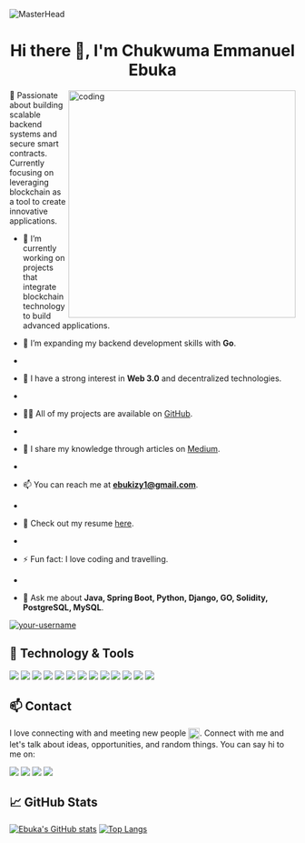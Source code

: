 
![MasterHead](https://media.licdn.com/dms/image/D4D16AQGdOAptsi4N1w/profile-displaybackgroundimage-shrink_350_1400/0/1667151249689?e=1694044800&v=beta&t=CSQ1wIPbarJ86P9YhznMhZTbu-3wyQKnw1Et12kCUCE)

<h1 align="center">Hi there 👋, I'm Chukwuma Emmanuel Ebuka</h1>

<img align="right" alt="coding" width="400" src="https://cdn.dribbble.com/users/1292677/screenshots/6139167/avento.gif">

🚀 Passionate about building scalable backend systems and secure smart contracts. Currently focusing on leveraging blockchain as a tool to create innovative applications.

- 🔭 I’m currently working on projects that integrate blockchain technology to build advanced applications.
  
- 🌱 I’m expanding my backend development skills with **Go**.
- 
- 🤝 I have a strong interest in **Web 3.0** and decentralized technologies.
- 
- 👨‍💻 All of my projects are available on [GitHub](https://github.com/ebukizy1?tab=repositories).
- 
- 📝 I share my knowledge through articles on [Medium](https://medium.com/@ebukizy1).
- 
- 📫 You can reach me at **ebukizy1@gmail.com**.
- 
- 📄 Check out my resume [here]().
- 
- ⚡ Fun fact: I love coding and travelling.
- 
- 💬 Ask me about **Java, Spring Boot, Python, Django, GO, Solidity, PostgreSQL, MySQL**.

<p align="left"> <a href="https://github.com/ryo-ma/github-profile-trophy"><img src="https://github-profile-trophy.vercel.app/?username=your-username&theme=algolia" alt="your-username" /></a> </p>

## 🔧 Technology & Tools

![](https://img.shields.io/badge/Editor-VS_Code-informational?style=flat&logo=visual-studio-code&logoColor=white&color=6aa6f8)
![](https://img.shields.io/badge/Code-JavaScript-informational?style=flat&logo=javascript&logoColor=white&color=cc338b)
![](https://img.shields.io/badge/Code-Solidity-informational?style=flat&logo=solidity&logoColor=white&color=6aa6f8)
![](https://img.shields.io/badge/Code-Java-informational?style=flat&logo=java&logoColor=white&color=cc338b)
![](https://img.shields.io/badge/Code-Python-informational?style=flat&logo=python&logoColor=white&color=6aa6f8)
![](https://img.shields.io/badge/Code-Go-informational?style=flat&logo=go&logoColor=white&color=cc338b)
![](https://img.shields.io/badge/Framework-SpringBoot-informational?style=flat&logo=spring&logoColor=white&color=6aa6f8)
![](https://img.shields.io/badge/Library-React-informational?style=flat&logo=react&logoColor=white&color=6aa6f8)
![](https://img.shields.io/badge/Library-Ethers%20JS-informational?style=flat&logo=ethereum&logoColor=white&color=cc338b)
![](https://img.shields.io/badge/Framework-TailwindCSS-informational?style=flat&logo=tailwindCSS&logoColor=white&color=cc338b)
![](https://img.shields.io/badge/Tools-Git-informational?style=flat&logo=git&logoColor=white&color=cc338b)
![](https://img.shields.io/badge/Tools-Github-informational?style=flat&logo=github&logoColor=white&color=6aa6f8)
![](https://zx?style=flat&logo=npm&logoColor=white&color=cc338b)

## 📫 Contact

I love connecting with and meeting new people <img src="assets/blob-sunglasses.gif" alt="" style="width: 20px; height: 20px; vertical-align: middle;">. Connect with me and let's talk about ideas, opportunities, and random things. You can say hi to me on:

<a href="https://www.linkedin.com/in/chukwuma-emmanuel-755370254/"><img src="https://img.shields.io/badge/Chukwuma Emmanuel Ebuka-informational?style=flat&logo=linkedin&logoColor=white&color=cc338b"></a>
<a href="https://github.com/ebukizy1"><img src="https://badgen.net/badge/icon/github?icon=github&label"></a>
<a href="https://twitter.com/ebukizy4u"><img src="https://img.shields.io/badge/@your-twitter-informational?style=flat&logo=twitter&logoColor=white&color=cc338b"></a>
<a href="mailto:ebukizy1@gmail.com"><img src="https://img.shields.io/badge/your-email@gmail.com-informational?style=flat&logo=gmail&logoColor=white&color=6aa6f8"></a>

## 📈 GitHub Stats

[![Ebuka's GitHub stats](https://github-readme-stats.vercel.app/api?username=ebukizy1&show_icons=true&theme=dracula&hide=issues)](https://github.com/ebukizy1/github-readme-stats)
[![Top Langs](https://github-readme-stats.vercel.app/api/top-langs/?username=ebukizy1&layout=compact&hide=c&langs_count=6)](https://github.com/ebukizy1/github-readme-stats)

